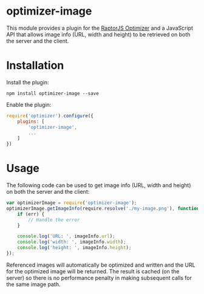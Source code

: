 optimizer-image
================

This module provides a plugin for the [RaptorJS Optimizer](https://github.com/raptorjs/optimizer) and a JavaScript API
that allows image info (URL, width and height) to be retrieved on both the server and the client.

# Installation

Install the plugin:

```
npm install optimizer-image --save
```

Enable the plugin:

```javascript
require('optimizer').configure({
    plugins: [
        'optimizer-image',
        ...
    ]
})
```

# Usage

The following code can be used to get image info (URL, width and height) on both the server and the client:

```javascript
var optimizerImage = require('optimizer-image');
optimizerImage.getImageInfo(require.resolve('./my-image.png'), function(err, imageInfo) {
    if (err) {
        // Handle the error
    }

    console.log('URL: ', imageInfo.url);
    console.log('width: ', imageInfo.width);
    console.log('height: ', imageInfo.height);
});
```

Referenced images will automatically be optimized and written and the URL for the optimized image will be returned. The
result is cached (on the server) so there is no performance penalty in making subsequent calls for the same image path.
